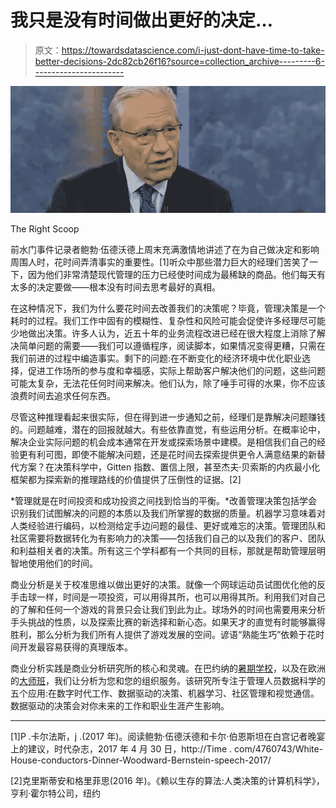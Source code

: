 # 我只是没有时间做出更好的决定…

> 原文：<https://towardsdatascience.com/i-just-dont-have-time-to-take-better-decisions-2dc82cb26f16?source=collection_archive---------6----------------------->

![](img/ea1cc21d530697d1b460c151d5909ed1.png)

The Right Scoop

前水门事件记录者鲍勃·伍德沃德上周末充满激情地讲述了在为自己做决定和影响周围人时，花时间弄清事实的重要性。[1]听众中那些潜力巨大的经理们苦笑了一下，因为他们非常清楚现代管理的压力已经使时间成为最稀缺的商品。他们每天有太多的决定要做——根本没有时间去思考最好的真相。

在这种情况下，我们为什么要花时间去改善我们的决策呢？毕竟，管理决策是一个耗时的过程。我们工作中固有的模糊性、复杂性和风险可能会促使许多经理尽可能少地做出决策。许多人认为，近五十年的业务流程改进已经在很大程度上消除了解决简单问题的需要——我们可以遵循程序，阅读脚本，如果情况变得更糟，只需在我们前进的过程中编造事实。剩下的问题:在不断变化的经济环境中优化职业选择，促进工作场所的参与度和幸福感，实际上帮助客户解决他们的问题，这些问题可能太复杂，无法花任何时间来解决。他们认为，除了唾手可得的水果，你不应该浪费时间去追求任何东西。

尽管这种推理看起来很实际，但在得到进一步通知之前，经理们是靠解决问题赚钱的。问题越难，潜在的回报就越大。有些依靠直觉，有些运用分析。在概率论中，解决企业实际问题的机会成本通常在开发或探索场景中建模。是相信我们自己的经验更有利可图，即使不能解决问题，还是花时间去探索提供更令人满意结果的新替代方案？在决策科学中，Gitten 指数、置信上限，甚至杰夫·贝索斯的内疚最小化框架都为探索新的推理路线的价值提供了压倒性的证据。[2]

*管理就是在时间投资和成功投资之间找到恰当的平衡。*改善管理决策包括学会识别我们试图解决的问题的本质以及我们所掌握的数据的质量。机器学习意味着对人类经验进行编码，以检测给定手边问题的最佳、更好或难忘的决策。管理团队和社区需要将数据转化为有影响力的决策——包括我们自己的以及我们的客户、团队和利益相关者的决策。所有这三个学科都有一个共同的目标，那就是帮助管理层明智地使用他们的时间。

商业分析是关于校准思维以做出更好的决策。就像一个网球运动员试图优化他的反手击球一样，时间是一项投资，可以用得其所，也可以用得其所。利用我们对自己的了解和任何一个游戏的背景只会让我们到此为止。球场外的时间也需要用来分析手头挑战的性质，以及探索比赛的新选择和新心态。如果天才的直觉有时能够赢得胜利，那么分析为我们所有人提供了游戏发展的空间。谚语“熟能生巧”依赖于花时间开发最容易获得的真理版本。

商业分析实践是商业分析研究所的核心和灵魂。在巴约纳的[暑期学校](http://baisummer.com)，以及在欧洲的[大师班](http://baimasterclass.com)，我们让分析为您和您的组织服务。该研究所专注于管理人员数据科学的五个应用:在数字时代工作、数据驱动的决策、机器学习、社区管理和视觉通信。数据驱动的决策会对你未来的工作和职业生涯产生影响。

______________

[1]P .卡尔法斯，j .(2017 年)。阅读鲍勃·伍德沃德和卡尔·伯恩斯坦在白宫记者晚宴上的建议，时代杂志，2017 年 4 月 30 日，http://Time . com/4760743/White-House-conductors-Dinner-Woodward-Bernstein-speech-2017/

[2]克里斯蒂安和格里菲思(2016 年)。《赖以生存的算法:人类决策的计算机科学》，亨利·霍尔特公司，纽约